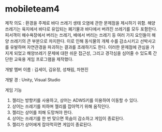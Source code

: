 # mobileteam4
제작 의도 : 환경을 주제로 바다 쓰레기 생태 오염에 관한 문제점을 제시하기 위함.
해양쓰레기는 육지에서 바다로 유입되는 폐기물과 바다에서 버려진 쓰레기를 모두 포함한다.
피서객이 해수욕장에서 버리는 쓰레기, 배에서 버리는 쓰레기 등 여러 가지 요인들이 해양 쓰레기의 큰 부분으로 차지한다.
이로 인해 동식물의 개체 수를 감소시키고 선박사고를 유발하며 자연관경을 파괴하는 결과를 초래하기도 한다.
이러한 문제점에 관심을 가지게 되었고 해양쓰레기 문제에 대한 쉬운 접근성, 그리고 경각심을 심어줄 수 있도록 간단한 교육용 게임 프로그램을 제작했다.

개발 멤버 이름 : 김세이, 김유정, 성채림, 차현진

개발 경 : Unity, Visual Studio

게임 기능
1. 젤리는 방향키를 사용하고, 상어는 ADWS키를 이용하여 이동할 수 있다.
2. 상어는 쓰레기를 피하며 젤리를 잡아먹기 위해 움직인다.
3. 젤리는 상어를 피해 도망쳐야 한다.
4. 상어는 쓰레기를 한 번 맞으면 목숨이 감소하고 게임이 종료된다.
5. 젤리가 상어에게 잡아먹히면 게임이 종료된다.
